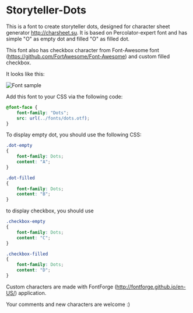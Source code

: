 # Storyteller-Dots
This is a font to create storyteller dots, designed for character sheet generator http://charsheet.su. It is based on Percolator-expert font and has simple "O" as empty dot and filled "O" as filled dot.

This font also has checkbox character from Font-Awesome font (https://github.com/FortAwesome/Font-Awesome) and custom filled checkbox.

It looks like this:

![Font sample](https://raw.githubusercontent.com/jehy/Storyteller-Dots/master/font-sample.png)

Add this font to your CSS via the following code:

```css
@font-face {
    font-family: "Dots";
    src: url(../fonts/dots.otf);
}
```
To display empty dot, you should use the following CSS:
```css
.dot-empty
{
    font-family: Dots;
    content: "A";
}

.dot-filled
{
    font-family: Dots;
    content: "B";
}
```
to display checkbox, you should use 
```css
.checkbox-empty
{
    font-family: Dots;
    content: "C";
}

.checkbox-filled
{
    font-family: Dots;
    content: "D";
}
```
Custom characters are made with FontForge (http://fontforge.github.io/en-US/) application.

Your comments and new characters are welcome :)
